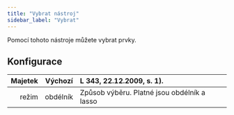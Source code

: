 ```yaml
---
title: "Vybrat nástroj"
sidebar_label: "Vybrat"
---
```



Pomocí tohoto nástroje můžete vybrat prvky.

## Konfigurace

| Majetek | Výchozí  | L 343, 22.12.2009, s. 1).                   |
| -------:|:--------:|:------------------------------------------- |
|   režim | obdélník | Způsob výběru. Platné jsou obdélník a lasso |
